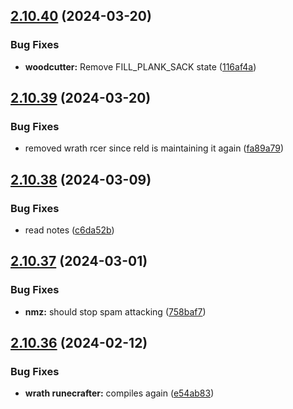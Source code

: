 ## [2.10.40](https://github.com/Torwent/wasp-free/compare/v2.10.39...v2.10.40) (2024-03-20)


### Bug Fixes

* **woodcutter:** Remove FILL_PLANK_SACK state ([116af4a](https://github.com/Torwent/wasp-free/commit/116af4ad53167eb1fee9569a04ab14f2f3418dcc))



## [2.10.39](https://github.com/Torwent/wasp-free/compare/v2.10.38...v2.10.39) (2024-03-20)


### Bug Fixes

* removed wrath rcer since reld is maintaining it again ([fa89a79](https://github.com/Torwent/wasp-free/commit/fa89a79654266aad01708f2a1850953b3e6d99ec))



## [2.10.38](https://github.com/Torwent/wasp-free/compare/v2.10.37...v2.10.38) (2024-03-09)


### Bug Fixes

* read notes ([c6da52b](https://github.com/Torwent/wasp-free/commit/c6da52b39d8298ed53e1e6006cdcbbf965af25af))



## [2.10.37](https://github.com/Torwent/wasp-free/compare/v2.10.36...v2.10.37) (2024-03-01)


### Bug Fixes

* **nmz:** should stop spam attacking ([758baf7](https://github.com/Torwent/wasp-free/commit/758baf77e22030c34116d3f98b440536f6dbbfd7))



## [2.10.36](https://github.com/Torwent/wasp-free/compare/v2.10.35...v2.10.36) (2024-02-12)


### Bug Fixes

* **wrath runecrafter:** compiles again ([e54ab83](https://github.com/Torwent/wasp-free/commit/e54ab832a0e4ea8d60e463dab363c6b53abcdae3))



